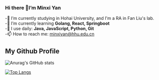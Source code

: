 ### Hi there 👋I’m Minxi Yan

-🔭 I’m currently studying in Hohai University, and I'm a RA in Fan Liu's lab.  
-🌱 I’m currently learning **Golang, React, Springboot**  
-🚀 I use daily: **Java, JavaScript, Python, Git**  
-📫 How to reach me: minxiyan@hhu.edu.cn

## My Github Profile
![Anurag's GitHub stats](https://github-readme-stats.vercel.app/api?username=Yan0613&show_icons=true)  

[![Top Langs](https://github-readme-stats.vercel.app/api/top-langs/?username=Yan0613&layout=compact)](https://github.com/Yan0613/github-readme-stats)
